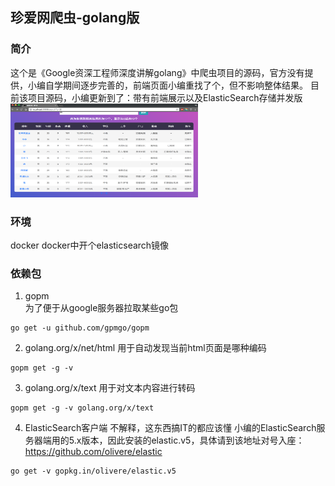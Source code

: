 ## 珍爱网爬虫-golang版
### 简介
这个是《Google资深工程师深度讲解golang》中爬虫项目的源码，官方没有提供，小编自学期间逐步完善的，前端页面小编重找了个，但不影响整体结果。
目前该项目源码，小编更新到了：带有前端展示以及ElasticSearch存储并发版  
<img src="img/1.png" width = "300" height = "150"/>
### 环境
docker
docker中开个elasticsearch镜像
### 依赖包
1. gopm  
为了便于从google服务器拉取某些go包
```text
go get -u github.com/gpmgo/gopm
``` 
2. golang.org/x/net/html 
用于自动发现当前html页面是哪种编码
```text
gopm get -g -v 
```
3. golang.org/x/text
用于对文本内容进行转码
```text
gopm get -g -v golang.org/x/text
```  
4. ElasticSearch客户端
不解释，这东西搞IT的都应该懂
小编的ElasticSearch服务器端用的5.x版本，因此安装的elastic.v5，具体请到该地址对号入座：https://github.com/olivere/elastic
```text
go get -v gopkg.in/olivere/elastic.v5
```
